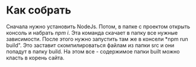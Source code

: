 # Как собрать

Сначала нужно установить NodeJs. Потом, в папке с проектом открыть консоль и набрать *npm i*. Эта команда скачает в папку все нужные зависимости.
После этого нужно запустить там же в консели *npm run build". Это заставит скомпилироваться файлам из папки src и они попадут в папку build. На этом все - содержимое папки built можно класть в корень сайта.
